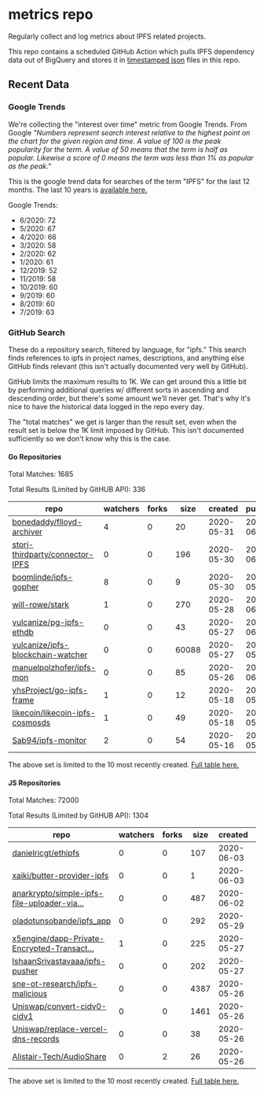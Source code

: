 # metrics repo

Regularly collect and log metrics about IPFS related projects.

This repo contains a scheduled GitHub Action which pulls IPFS dependency data out of BigQuery and stores it 
in [timestamped json](./logs) files in this repo.

## Recent Data

### Google Trends

We're collecting the "interest over time" metric from Google Trends. From Google *"Numbers 
represent search interest relative to the highest point on the chart for the given region and 
time. A value of 100 is the peak popularity for the term. A value of 50 means that the term is 
half as popular. Likewise a score of 0 means the term was less than 1% as popular as the peak."*

This is the google trend data for searches of the term "IPFS" for the
last 12 months. The last 10 years is [available here.](./results/google-trends.md)



Google Trends:
*  6/2020: 72
*  5/2020: 67
*  4/2020: 66
*  3/2020: 58
*  2/2020: 62
*  1/2020: 61
*  12/2019: 52
*  11/2019: 58
*  10/2019: 60
*  9/2019: 60
*  8/2019: 60
*  7/2019: 63

### GitHub Search

These do a repository search, filtered by language, for "ipfs." This search
finds references to ipfs in project names, descriptions, and anything else
GitHub finds relevant (this isn't actually documented very well by GitHub).

GitHub limits the maximum results to 1K. We can get around this a little bit
by performing additional queries w/ different sorts in ascending and descending
order, but there's some amount we'll never get. That's why it's nice to have
the historical data logged in the repo every day.

The "total matches" we get is larger than the result set, even when the result
set is below the 1K limit imposed by GitHub. This isn't documented sufficiently
so we don't know why this is the case.

#### Go Repositories

Total Matches: 1685

Total Results (Limited by GitHUB API): 336

| repo | watchers | forks | size | created | pushed |
| ---- | -------- | ----- | ---- | ------- | ------ |
| [bonedaddy/flloyd-archiver](https://github.com/bonedaddy/flloyd-archiver)| 4 | 0 | 20| 2020-05-31 | 2020-06-01 |
| [storj-thirdparty/connector-IPFS](https://github.com/storj-thirdparty/connector-IPFS)| 0 | 0 | 196| 2020-05-30 | 2020-06-02 |
| [boomlinde/ipfs-gopher](https://github.com/boomlinde/ipfs-gopher)| 8 | 0 | 9| 2020-05-30 | 2020-05-31 |
| [will-rowe/stark](https://github.com/will-rowe/stark)| 1 | 0 | 270| 2020-05-28 | 2020-06-03 |
| [vulcanize/pg-ipfs-ethdb](https://github.com/vulcanize/pg-ipfs-ethdb)| 0 | 0 | 43| 2020-05-27 | 2020-06-03 |
| [vulcanize/ipfs-blockchain-watcher](https://github.com/vulcanize/ipfs-blockchain-watcher)| 0 | 0 | 60088| 2020-05-27 | 2020-05-30 |
| [manuelpolzhofer/ipfs-mon](https://github.com/manuelpolzhofer/ipfs-mon)| 0 | 0 | 85| 2020-05-26 | 2020-06-01 |
| [yhsProject/go-ipfs-frame](https://github.com/yhsProject/go-ipfs-frame)| 1 | 0 | 12| 2020-05-18 | 2020-05-19 |
| [likecoin/likecoin-ipfs-cosmosds](https://github.com/likecoin/likecoin-ipfs-cosmosds)| 1 | 0 | 49| 2020-05-18 | 2020-05-18 |
| [Sab94/ipfs-monitor](https://github.com/Sab94/ipfs-monitor)| 2 | 0 | 54| 2020-05-16 | 2020-05-31 |


The above set is limited to the 10 most recently created. 
[Full table here.](./results/repo_search_go.md)

#### JS Repositories

Total Matches: 72000

Total Results (Limited by GitHUB API): 1304

| repo | watchers | forks | size | created | pushed |
| ---- | -------- | ----- | ---- | ------- | ------ |
| [danielricgt/ethipfs](https://github.com/danielricgt/ethipfs)| 0 | 0 | 107| 2020-06-03 | 2020-06-03 |
| [xaiki/butter-provider-ipfs](https://github.com/xaiki/butter-provider-ipfs)| 0 | 0 | 1| 2020-06-03 | 2020-06-03 |
| [anarkrypto/simple-ipfs-file-uploader-via...](https://github.com/anarkrypto/simple-ipfs-file-uploader-via-browser)| 0 | 0 | 487| 2020-06-02 | 2020-06-02 |
| [oladotunsobande/ipfs_app](https://github.com/oladotunsobande/ipfs_app)| 0 | 0 | 292| 2020-05-29 | 2020-05-29 |
| [x5engine/dapp-Private-Encrypted-Transact...](https://github.com/x5engine/dapp-Private-Encrypted-Transaction)| 1 | 0 | 225| 2020-05-27 | 2020-05-28 |
| [IshaanSrivastavaaa/ipfs-pusher](https://github.com/IshaanSrivastavaaa/ipfs-pusher)| 0 | 0 | 202| 2020-05-27 | 2020-05-27 |
| [sne-ot-research/ipfs-malicious](https://github.com/sne-ot-research/ipfs-malicious)| 0 | 0 | 4387| 2020-05-26 | 2020-05-28 |
| [Uniswap/convert-cidv0-cidv1](https://github.com/Uniswap/convert-cidv0-cidv1)| 0 | 0 | 1461| 2020-05-26 | 2020-05-26 |
| [Uniswap/replace-vercel-dns-records](https://github.com/Uniswap/replace-vercel-dns-records)| 0 | 0 | 38| 2020-05-26 | 2020-05-27 |
| [Alistair-Tech/AudioShare](https://github.com/Alistair-Tech/AudioShare)| 0 | 2 | 26| 2020-05-26 | 2020-06-02 |


The above set is limited to the 10 most recently created. 
[Full table here.](./results/repo_search_js.md)

